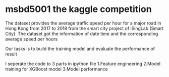 # msbd5001 the kaggle competition 

The dataset provides the average traffic speed per hour for a major road in Hong Kong from 2017 to 2018 from the smart city project of iSingLab (Smart City).
The dataset got the information of date time and the corresponding average speed per hours

Our tasks is to build the training model and evaluate the performance of result 

I seperate the code to 3 parts in ipython file
1.Feature engineering 
2.Model training for XGBoost model
3.Model performance
